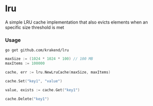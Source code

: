 lru
=========

A simple LRU cache implementation that also evicts elements when an specific size threshold is met

### Usage

```
go get github.com/krakend/lru
```

```go
maxSize := (1024 * 1024 * 100) // 100 MB
maxItems := 100000

cache, err := lru.NewLruCache(maxSize, maxItems)

cache.Set("key1", "value")

value, exists := cache.Get("key1")

cache.Delete("key1")
```